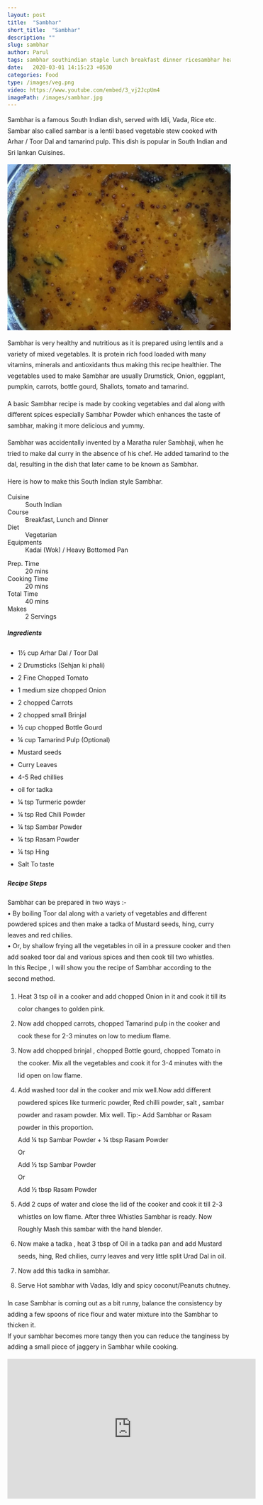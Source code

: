 ```yaml
---
layout: post
title:  "Sambhar"
short_title:  "Sambhar"
description: ""
slug: sambhar
author: Parul
tags: sambhar southindian staple lunch breakfast dinner ricesambhar healthy idlisambhar dosasambhar vadasambhar vegetable lentil stew mildspicy foodyindianmom protein richfood mixedvegetables tadka indian recipe popular srilankan cuisines arhardal toordal tastysambhar homestyle delicious
date:   2020-03-01 14:15:23 +0530
categories: Food
type: /images/veg.png
video: https://www.youtube.com/embed/3_vj2JcpUm4
imagePath: /images/sambhar.jpg
---
```

<p class="text-justify" style="line-height: 175%;">
Sambhar is a famous South Indian dish, served with Idli, Vada, Rice etc. Sambar also called sambar is a lentil based vegetable stew cooked with Arhar / Toor Dal and tamarind pulp. This dish is popular in South Indian and Sri lankan Cuisines.
</p>

<div class="row">
    <div class="col-md-12"><img src="../images/sambhar.jpg" alt="" class="rounded img-fluid mb-2"></div>
</div>

<p class="text-justify" style="line-height: 175%;">
Sambhar is very healthy and nutritious as it is prepared using lentils and a variety of mixed vegetables. It is protein rich food loaded with many vitamins, minerals  and antioxidants thus making this recipe healthier. The vegetables used to make Sambhar are usually Drumstick,  Onion, eggplant, pumpkin, carrots, bottle gourd, Shallots, tomato and tamarind.
</p>

<p class="text-justify" style="line-height: 175%;">
A basic Sambhar recipe is made by cooking vegetables and dal along with different spices especially Sambhar Powder which enhances the taste of sambhar, making it more delicious and yummy.
</p>

<p class="text-justify" style="line-height: 175%;">
Sambhar was accidentally invented by a Maratha ruler Sambhaji, when he tried to make dal curry in the absence of his chef. He added tamarind to the dal, resulting in the dish that later came to be known as Sambhar.
</p>

<p class="text-justify" style="line-height: 175%;">
Here is how to make this South Indian style Sambhar.
</p>

<div class="row">
    <div class="col-md-6">
        <dl class="row">
            <dt class="col-sm-4">Cuisine</dt><dd class="col-sm-7">South Indian</dd>
            <dt class="col-sm-4">Course</dt><dd class="col-sm-7">Breakfast, Lunch and Dinner</dd>
            <dt class="col-sm-4">Diet</dt><dd class="col-sm-7">Vegetarian</dd>
            <dt class="col-sm-4">Equipments</dt><dd class="col-sm-7">Kadai (Wok) / Heavy Bottomed Pan</dd>
        </dl>
    </div>
    <div class="col-md-6">
        <dl class="row">
            <dt class="col-sm-5">Prep. Time</dt><dd class="col-sm-7">20 mins</dd>
            <dt class="col-sm-5">Cooking Time</dt><dd class="col-sm-7">20 mins</dd>
            <dt class="col-sm-5">Total Time</dt><dd class="col-sm-7">40 mins</dd>
            <dt class="col-sm-5">Makes</dt><dd class="col-sm-7">2 Servings</dd>
        </dl>
    </div>
</div>

<section>
    <div class="recipe-section-divider"></div>
    <div class="row" id="ingredients">
        <div class="col-md-12"><h5 class="font-weight-bold">Ingredients</h5></div>
    </div>
    <div class="row">
        <div class="col-md-12">            
            <ul style="line-height: 200%">
                <li>1½ cup Arhar Dal / Toor Dal</li>
                <li>2 Drumsticks (Sehjan ki phali)</li>
                <li>2 Fine Chopped Tomato</li>
                <li>1 medium size chopped Onion</li>
                <li>2  chopped Carrots</li>
                <li>2 chopped small Brinjal</li>
                <li>½ cup chopped Bottle Gourd</li>
                <li>¼ cup  Tamarind Pulp (Optional)</li>
                <li>Mustard seeds</li>
                <li>Curry Leaves</li><li>4-5 Red chillies</li>
                <li>oil for tadka</li>
                <li>¼ tsp Turmeric powder</li>
                <li>¼ tsp Red Chili Powder</li>
                <li>¼ tsp Sambar Powder</li>
                <li>¼ tsp Rasam Powder</li>
                <li>¼ tsp Hing</li>
                <li>Salt To taste</li>
            </ul>
        </div>
    </div>
</section>
<div class="recipe-section-divider"></div>
<div class="row" id="recipe">
        <div class="col-md-12"><h5 class="font-weight-bold">Recipe Steps</h5></div>
    </div>
<div class="row">
    <div class="col-md-12">
        <p class="text-justify" style="line-height: 175%;">
            Sambhar can be prepared in two ways :-<br>
            &bull; By boiling Toor dal along with a variety of vegetables and  different powdered spices and then make a tadka of Mustard seeds, hing, curry leaves and red chilies.<br>
            &bull; Or, by shallow frying all the vegetables in oil in a pressure cooker and then add soaked toor dal and various spices and then cook till two whistles.<br>
            In this Recipe , I will show you the recipe of Sambhar according to the second method.
        </p>
        <ol class="text-justify" style="line-height: 200%">
            <li style="margin-bottom:5px;">Heat 3 tsp oil in a cooker and add chopped Onion in it and cook it till its color changes to golden pink.</li>
<li style="margin-bottom:5px;">Now add chopped carrots, chopped Tamarind pulp  in the cooker and cook these for 2-3 minutes on low to medium flame.</li>
<li style="margin-bottom:5px;">Now add chopped brinjal , chopped Bottle gourd, chopped Tomato in the cooker. Mix all the vegetables and cook it for 3-4 minutes with the lid open on low flame.</li>
<li style="margin-bottom:5px;">Add washed toor dal in the cooker and mix well.Now add different powdered spices like turmeric powder, Red chilli powder, salt , sambar powder and rasam powder. Mix well. Tip:-  Add Sambhar or Rasam powder in this proportion.<br>
                Add ¼ tsp Sambar Powder + ¼ tbsp Rasam Powder<br>
                Or<br>
                Add ½ tsp Sambar Powder<br>
                Or<br>
                Add ½ tbsp Rasam Powder</li>
<li style="margin-bottom:5px;">Add 2  cups of water and close the lid of the cooker and cook it till 2-3 whistles on low flame. After three Whistles Sambhar is ready. Now Roughly Mash this sambar with the hand blender.</li>
<li style="margin-bottom:5px;">Now make a  tadka , heat 3 tbsp of Oil in a tadka pan and add Mustard seeds, hing, Red chilies, curry leaves and very little split Urad Dal in oil.</li>
<li style="margin-bottom:5px;">Now add this tadka in  sambhar.</li>
<li style="margin-bottom:5px;">Serve Hot sambhar with Vadas, Idly  and spicy  coconut/Peanuts chutney.</li>
        </ol>
        <p class="text-justify" style="line-height: 175%;">
            <i class="fas fa-lightbulb"></i> In case Sambhar is coming out as a bit runny, balance the consistency by adding a few spoons of rice flour and water mixture into the Sambhar to thicken it.
            <br>
            <i class="fas fa-lightbulb"></i> If your sambhar becomes more tangy then you can reduce the tanginess by adding a small piece of jaggery in Sambhar while cooking.
        </p>
    </div>
</div>
<div class="row" id="video">
    <div class="col-md-12">
        <div class="embed-responsive embed-responsive-16by9">
            <iframe width="560" height="315" src="https://www.youtube.com/embed/3_vj2JcpUm4" frameborder="0" allow="accelerometer; autoplay; encrypted-media; gyroscope; picture-in-picture" allowfullscreen></iframe>
        </div>
    </div>
</div>
<br>